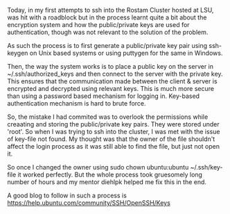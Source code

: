 Today, in my first attempts to ssh into the Rostam Cluster hosted at LSU, was hit with a roadblock but in the process learnt quite a bit about the encryption system and how the public/private keys are used for authentication, though was not relevant to the solution of the problem.

As such the process is to first generate a public/private key pair using ssh-keygen on Unix based systems or using puttygen for the same in Windows.

Then, the way the system works is to place a public key on the server in ~/.ssh/authorized_keys and then connect to the server with the private key. This ensures that the communication made between the client & server is encrypted and decrypted using relevant keys. This is much more secure than using a password based mechanism for logging in. Key-based authentication mechanism is hard to brute force.

So, the mistake I had commited was to overlook the permissions while creaating and storing the public/private key pairs. They were stored under 'root'. So when I was trying to ssh into the cluster, I was met with the issue of key-file not found. My thought was that the owner of the file shouldn't affect the login process as it was still able to find the file, but just not open it.

So once I changed the owner using sudo chown ubuntu:ubuntu ~/.ssh/key-file it worked perfectly. But the whole process took gruesomely long number of hours and my mentor diehlpk helped me fix this in the end.

A good blog to follow in such a process is https://help.ubuntu.com/community/SSH/OpenSSH/Keys